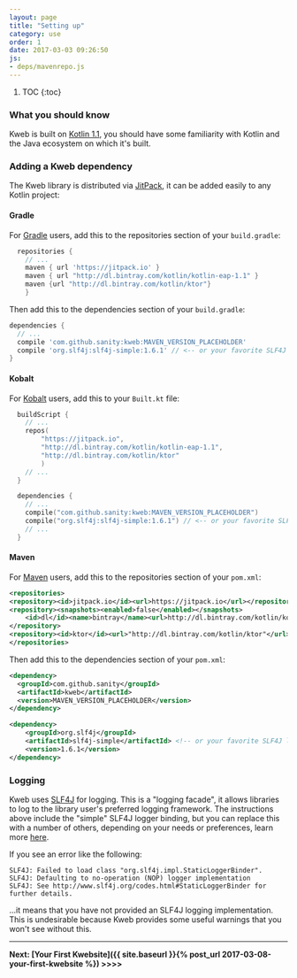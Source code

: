 ```yaml
---
layout: page
title: "Setting up"
category: use
order: 1
date: 2017-03-03 09:26:50
js:
- deps/mavenrepo.js
---
```


1. TOC
{:toc}

### What you should know

Kweb is built on [Kotlin 1.1](http://kotlinlang.org/), you should have some familiarity with Kotlin
and the Java ecosystem on which it's built.

### Adding a Kweb dependency

The Kweb library is distributed via [JitPack](https://jitpack.io/#sanity/kweb), it can be added
easily to any Kotlin project:

#### Gradle 
For [Gradle](http://www.gradle.org/) users, add this to the repositories section of your `build.gradle`:
```groovy
  repositories {
    // ...
    maven { url 'https://jitpack.io' }
    maven { url "http://dl.bintray.com/kotlin/kotlin-eap-1.1" }
    maven {url "http://dl.bintray.com/kotlin/ktor"}
    }
```

Then add this to the dependencies section of your `build.gradle`:
```groovy
dependencies {
  // ...
  compile 'com.github.sanity:kweb:MAVEN_VERSION_PLACEHOLDER'
  compile 'org.slf4j:slf4j-simple:1.6.1' // <-- or your favorite SLF4J logger binding 
}
```

#### Kobalt

For [Kobalt](http://beust.com/kobalt/) users, add this to your `Built.kt` file:

```kotlin
  buildScript {
    // ...
    repos(
        "https://jitpack.io", 
        "http://dl.bintray.com/kotlin/kotlin-eap-1.1", 
        "http://dl.bintray.com/kotlin/ktor"
        )
    // ...
  }
```

```kotlin
  dependencies {
    // ...
    compile("com.github.sanity:kweb:MAVEN_VERSION_PLACEHOLDER")
    compile("org.slf4j:slf4j-simple:1.6.1") // <-- or your favorite SLF4J logger binding 
    // ...
  }
```

#### Maven
For [Maven](https://maven.apache.org/) users, add this to the repositories section of your `pom.xml`:
```xml
<repositories>
<repository><id>jitpack.io</id><url>https://jitpack.io</url></repository>
<repository><snapshots><enabled>false</enabled></snapshots>
    <id>dl</id><name>bintray</name><url>http://dl.bintray.com/kotlin/kotlin-eap-1.1</url>
</repository>
<repository><id>ktor</id><url>"http://dl.bintray.com/kotlin/ktor"</url></repository>
</repositories>
```

Then add this to the dependencies section of your `pom.xml`:
```xml
<dependency>
  <groupId>com.github.sanity</groupId>
  <artifactId>kweb</artifactId>
  <version>MAVEN_VERSION_PLACEHOLDER</version>
</dependency>  

<dependency>
    <groupId>org.slf4j</groupId>
    <artifactId>slf4j-simple</artifactId> <!-- or your favorite SLF4J logger binding -->
    <version>1.6.1</version>
</dependency>
```

### Logging
Kweb uses [SLF4J](https://www.slf4j.org/) for logging.  This is a "logging facade", it allows
libraries to log to the library user's preferred logging framework.  The instructions above 
include the "simple" SLF4J logger binding, but you can replace this with a number of others, 
depending on your needs or preferences, learn more 
[here](http://saltnlight5.blogspot.com/2013/08/how-to-configure-slf4j-with-different.html).

If you see an error like the following:
```
SLF4J: Failed to load class "org.slf4j.impl.StaticLoggerBinder".
SLF4J: Defaulting to no-operation (NOP) logger implementation
SLF4J: See http://www.slf4j.org/codes.html#StaticLoggerBinder for further details.
```

...it means that you have not provided an SLF4J logging implementation.  This is undesirable because
Kweb provides some useful warnings that you won't see without this.

-----------

**Next: [Your First Kwebsite]({{ site.baseurl }}{% post_url 2017-03-08-your-first-kwebsite %}) >>>>**

